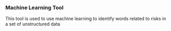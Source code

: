 ### Machine Learning Tool

This tool is used to use machine learning to identify words related to risks in a set of unstructured data
